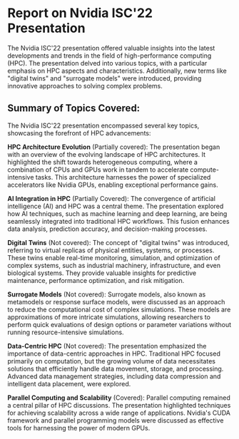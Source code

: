 # Report on Nvidia ISC'22 Presentation

The Nvidia ISC'22 presentation offered valuable insights into the latest developments and trends in the field of high-performance computing (HPC). The presentation delved into various topics, with a particular emphasis on HPC aspects and characteristics. Additionally, new terms like "digital twins" and "surrogate models" were introduced, providing innovative approaches to solving complex problems.

## Summary of Topics Covered:

The Nvidia ISC'22 presentation encompassed several key topics, showcasing the forefront of HPC advancements:

**HPC Architecture Evolution** (Partially covered): The presentation began with an overview of the evolving landscape of HPC architectures. It highlighted the shift towards heterogeneous computing, where a combination of CPUs and GPUs work in tandem to accelerate compute-intensive tasks. This architecture harnesses the power of specialized accelerators like Nvidia GPUs, enabling exceptional performance gains.

**AI Integration in HPC** (Partially Covered): The convergence of artificial intelligence (AI) and HPC was a central theme. The presentation explored how AI techniques, such as machine learning and deep learning, are being seamlessly integrated into traditional HPC workflows. This fusion enhances data analysis, prediction accuracy, and decision-making processes.

**Digital Twins** (Not covered): The concept of "digital twins" was introduced, referring to virtual replicas of physical entities, systems, or processes. These twins enable real-time monitoring, simulation, and optimization of complex systems, such as industrial machinery, infrastructure, and even biological systems. They provide valuable insights for predictive maintenance, performance optimization, and risk mitigation.

**Surrogate Models** (Not covered): Surrogate models, also known as metamodels or response surface models, were discussed as an approach to reduce the computational cost of complex simulations. These models are approximations of more intricate simulations, allowing researchers to perform quick evaluations of design options or parameter variations without running resource-intensive simulations.

**Data-Centric HPC** (Not covered): The presentation emphasized the importance of data-centric approaches in HPC. Traditional HPC focused primarily on computation, but the growing volume of data necessitates solutions that efficiently handle data movement, storage, and processing. Advanced data management strategies, including data compression and intelligent data placement, were explored.

**Parallel Computing and Scalability** (Covered): Parallel computing remained a central pillar of HPC discussions. The presentation highlighted techniques for achieving scalability across a wide range of applications. Nvidia's CUDA framework and parallel programming models were discussed as effective tools for harnessing the power of modern GPUs.